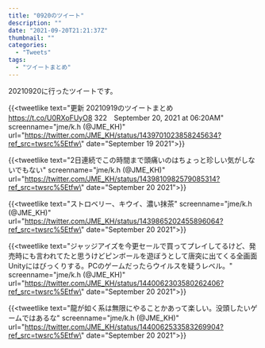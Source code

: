 ```yaml
---
title: "0920のツイート"
description: ""
date: "2021-09-20T21:21:37Z"
thumbnail: ""
categories:
  - "Tweets"
tags:
  - "ツイートまとめ"
---
```

20210920に行ったツイートです。
<!--more-->
{{<tweetlike text=\"更新 20210919のツイートまとめ https://t.co/U0RXoFUyO8 322　September 20, 2021 at 06:20AM\" screenname=\"jme/k.h (@JME_KH)\" url=\"https://twitter.com/JME_KH/status/1439701023858245634?ref_src=twsrc%5Etfw\" date=\"September 19 2021\">}}

{{<tweetlike text=\"2日連続でこの時間まで頭痛いのはちょっと珍しい気がしないでもない\" screenname=\"jme/k.h (@JME_KH)\" url=\"https://twitter.com/JME_KH/status/1439810982579085314?ref_src=twsrc%5Etfw\" date=\"September 20 2021\">}}

{{<tweetlike text=\"ストロベリー、キウイ、濃い抹茶\" screenname=\"jme/k.h (@JME_KH)\" url=\"https://twitter.com/JME_KH/status/1439865202455896064?ref_src=twsrc%5Etfw\" date=\"September 20 2021\">}}

{{<tweetlike text=\"ジャッジアイズを今更セールで買ってプレイしてるけど、発売時にも言われてたと思うけどピンボールを遊ぼうとして唐突に出てくる全画面Unityにはびっくりする。PCのゲームだったらウイルスを疑うレベル。\" screenname=\"jme/k.h (@JME_KH)\" url=\"https://twitter.com/JME_KH/status/1440062303580262406?ref_src=twsrc%5Etfw\" date=\"September 20 2021\">}}

{{<tweetlike text=\"龍が如く系は無限にやることかあって楽しい。没頭したいゲームではあるな\" screenname=\"jme/k.h (@JME_KH)\" url=\"https://twitter.com/JME_KH/status/1440062533583269904?ref_src=twsrc%5Etfw\" date=\"September 20 2021\">}}

